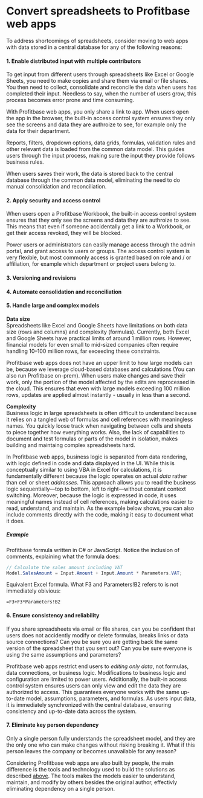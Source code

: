 # Convert spreadsheets to Profitbase web apps

To address shortcomings of spreadsheets, consider moving to web apps with data stored in a central database for any of the following reasons:   
#### 1. Enable distributed input with multiple contributors
To get input from different users through spreadsheets like Excel or Google Sheets, you need to make copies and share them via email or file shares. You then need to collect, consolidate and reconcile the data when users has completed their input. Needless to say, when the number of users grow, this process becomes error prone and time consuming.

With Profitbase web apps, you only share a link to app. When users open the app in the browser, the built-in access control system ensures they only see the screens and data they are authroize to see, for example only the data for their department.  

Reports, filters, dropdown options, data grids, formulas, validation rules and other relevant data is loaded from the common data model. This guides users through the input process, making sure the input they provide follows business rules.

When users saves their work, the data is stored back to the central database through the common data model, eliminating the need to do manual consolidation and reconciliation. 

#### 2. Apply security and access control
When users open a Profitbase Workbook, the built-in access control system ensures that they only see the screens and data they are authroize to see. This means that even if someone accidentally get a link to a Workbook, or get their access revoked, they will be blocked. 

Power users or administrators can easily manage access through the admin portal, and grant access to users or groups. The access control system is very flexible, but most commonly access is granted based on role and / or affiliation, for example which department or project users belong to.

#### 3. Versioning and revisions

#### 4. Automate consolidation and reconciliation

#### 5. Handle large and complex models
**Data size**  
Spreadsheets like Excel and Google Sheets have limitations on both data size (rows and columns) and complexity (formulas). Currently, both Excel and Google Sheets have practical limits of around 1 million rows. However, financial models for even small to mid-sized companies often require handling 10–100 million rows, far exceeding these constraints.

Profitbase web apps does not have an upper limit to how large models can be, because we leverage cloud-based databases and calculations (You can also run Profitbase on-prem). When users make changes and save their work, only the portion of the model affected by the edits are reprocessed in the cloud. This ensures that even with large models exceeding 100 million rows, updates are applied almost instantly - usually in less than a second.

**Complexity**  
Business logic in large spreadsheets is often difficult to understand because it relies on a tangled web of formulas and cell references with meaningless names. You quickly loose track when navigating between cells and sheets to piece together how everything works. Also, the lack of capabilities to document and test formulas or parts of the model in isolation, makes building and maintaing complex spreadsheets hard.

In Profitbase web apps, business logic is separated from data rendering, with logic defined in code and data displayed in the UI. While this is conceptually similar to using VBA in Excel for calculations, it is fundamentally different because the logic operates on actual _data_ rather than cell or sheet _addresses_. This approach allows you to read the business logic sequentially—top to bottom, left to right—without constant context switching. Moreover, because the logic is expressed in code, it uses meaningful names instead of cell references, making calculations easier to read, understand, and maintain. As the example below shows, you can also include comments directly with the code, making it easy to document what it does.

##### Example

Profitbase formula written in C# or JavaScript. Notice the inclusion of comments, explaining what the formula does:  
```csharp
// Calculate the sales amount including VAT
Model.SalesAmount = Input.Amount + Input.Amount * Parameters.VAT;
```

Equivalent Excel formula. What F3 and Parameters!B2 refers to is not immediately obivious:
```excel
=F3+F3*Parameters!B2
```

#### 6. Ensure consistency and reliability
If you share spreadsheets via email or file shares, can you be confident that users does not accidently modify or delete formulas, breaks links or data source connections? Can you be sure you are getting back the same version of the spreadsheet that you sent out? Can you be sure  everyone is using the same assumptions and parameters?

Profitbase web apps restrict end users to _editing only data_, not formulas, data connections, or business logic. Modifications to business logic and configuration are limited to power users. Additionally, the built-in access control system ensures users can only view and edit the data they are authorized to access. This guarantees everyone works with the same up-to-date model, assumptions, parameters, and formulas. As users input data, it is immediately synchronized with the central database, ensuring consistency and up-to-date data across the system.

#### 7. Eliminate key person dependency
Only a single person fully understands the spreadsheet model, and they are the only one who can make changes without risking breaking it. What if this person leaves the company or becomes unavailable for any reason?  

Considering Profitbase web apps are also built by people, the main difference is the tools and technology used to build the solutions as described [above](#5-handle-large-and-complex-models). The tools makes the models easier to understand, maintain, and modify by others besides the original author, effectivly eliminating dependency on a single person.  




